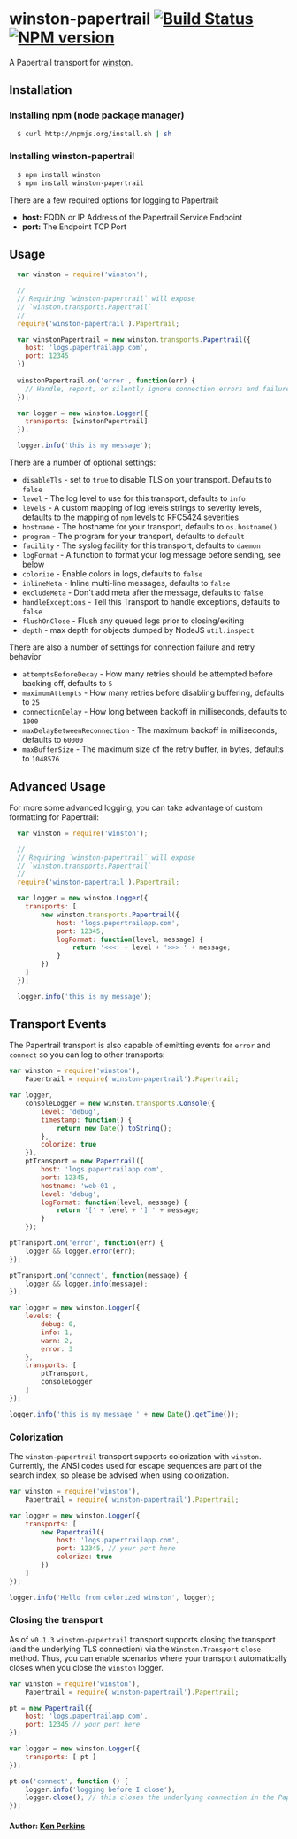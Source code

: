 # winston-papertrail [![Build Status](https://secure.travis-ci.org/kenperkins/winston-papertrail.png?branch=master)](http://travis-ci.org/kenperkins/winston-papertrail) [![NPM version](https://badge.fury.io/js/winston-papertrail.png)](http://badge.fury.io/js/winston-papertrail)

A Papertrail transport for [winston][0].

## Installation

### Installing npm (node package manager)

``` bash
  $ curl http://npmjs.org/install.sh | sh
```

### Installing winston-papertrail

``` bash
  $ npm install winston
  $ npm install winston-papertrail
```

There are a few required options for logging to Papertrail:

* __host:__ FQDN or IP Address of the Papertrail Service Endpoint
* __port:__ The Endpoint TCP Port


## Usage
``` js
  var winston = require('winston');

  //
  // Requiring `winston-papertrail` will expose
  // `winston.transports.Papertrail`
  //
  require('winston-papertrail').Papertrail;

  var winstonPapertrail = new winston.transports.Papertrail({
	host: 'logs.papertrailapp.com',
	port: 12345
  })
  
  winstonPapertrail.on('error', function(err) {
	// Handle, report, or silently ignore connection errors and failures
  });

  var logger = new winston.Logger({
	transports: [winstonPapertrail]
  });

  logger.info('this is my message');
```

There are a number of optional settings:

- `disableTls` - set to `true` to disable TLS on your transport. Defaults to `false`
- `level` - The log level to use for this transport, defaults to `info`
- `levels` - A custom mapping of log levels strings to severity levels, defaults to the mapping of `npm` levels to RFC5424 severities
- `hostname` - The hostname for your transport, defaults to `os.hostname()`
- `program` - The program for your transport, defaults to `default`
- `facility` - The syslog facility for this transport, defaults to `daemon`
- `logFormat` - A function to format your log message before sending, see below
- `colorize` - Enable colors in logs, defaults to `false`
- `inlineMeta` - Inline multi-line messages, defaults to `false`
- `excludeMeta` - Don't add meta after the message, defaults to `false`
- `handleExceptions` - Tell this Transport to handle exceptions, defaults to `false`
- `flushOnClose` - Flush any queued logs prior to closing/exiting
- `depth` - max depth for objects dumped by NodeJS `util.inspect`

There are also a number of settings for connection failure and retry behavior

- `attemptsBeforeDecay` - How many retries should be attempted before backing off, defaults to `5`
- `maximumAttempts` - How many retries before disabling buffering, defaults to `25`
- `connectionDelay` - How long between backoff in milliseconds, defaults to `1000`
- `maxDelayBetweenReconnection` - The maximum backoff in milliseconds, defaults to `60000`
- `maxBufferSize` - The maximum size of the retry buffer, in bytes, defaults to `1048576`

## Advanced Usage

For more some advanced logging, you can take advantage of custom formatting for
Papertrail:

``` js
  var winston = require('winston');

  //
  // Requiring `winston-papertrail` will expose
  // `winston.transports.Papertrail`
  //
  require('winston-papertrail').Papertrail;

  var logger = new winston.Logger({
  	transports: [
  		new winston.transports.Papertrail({
  			host: 'logs.papertrailapp.com',
  			port: 12345,
  			logFormat: function(level, message) {
  			    return '<<<' + level + '>>> ' + message;
  			}
  		})
  	]
  });

  logger.info('this is my message');
```

## Transport Events

The Papertrail transport is also capable of emitting events for `error` and `connect` so you can log to other transports:

``` js
var winston = require('winston'),
	Papertrail = require('winston-papertrail').Papertrail;

var logger,
	consoleLogger = new winston.transports.Console({
		level: 'debug',
		timestamp: function() {
			return new Date().toString();
		},
		colorize: true
	}),
	ptTransport = new Papertrail({
		host: 'logs.papertrailapp.com',
		port: 12345,
		hostname: 'web-01',
		level: 'debug',
		logFormat: function(level, message) {
			return '[' + level + '] ' + message;
		}
	});

ptTransport.on('error', function(err) {
	logger && logger.error(err);
});

ptTransport.on('connect', function(message) {
	logger && logger.info(message);
});

var logger = new winston.Logger({
	levels: {
		debug: 0,
		info: 1,
		warn: 2,
		error: 3
	},
	transports: [
		ptTransport,
		consoleLogger
	]
});

logger.info('this is my message ' + new Date().getTime());
```

### Colorization

The `winston-papertrail` transport supports colorization with `winston`. Currently, the ANSI codes used for escape sequences are part of the search index, so please be advised when using colorization.

```Javascript
var winston = require('winston'),
    Papertrail = require('winston-papertrail').Papertrail;

var logger = new winston.Logger({
    transports: [
        new Papertrail({
            host: 'logs.papertrailapp.com',
            port: 12345, // your port here
            colorize: true
        })
    ]
});

logger.info('Hello from colorized winston', logger);
```

### Closing the transport

As of `v0.1.3` `winston-papertrail` transport supports closing the transport (and the underlying TLS connection) via the `Winston.Transport` `close` method. Thus, you can enable scenarios where your transport automatically closes when you close the `winston` logger.

```Javascript
var winston = require('winston'),
    Papertrail = require('winston-papertrail').Papertrail;

pt = new Papertrail({
    host: 'logs.papertrailapp.com',
    port: 12345 // your port here
});

var logger = new winston.Logger({
    transports: [ pt ]
});

pt.on('connect', function () {
    logger.info('logging before I close');
    logger.close(); // this closes the underlying connection in the Papertrail transport
});
```

#### Author: [Ken Perkins](https://twitter.com/kenperkins)

[0]: https://github.com/flatiron/winston

